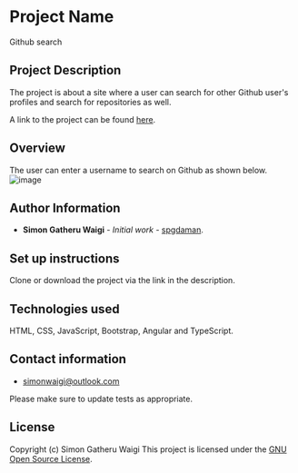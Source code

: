 # Project Name

Github search

## Project Description

The project is about a site where a user can search for other Github user's profiles and search for repositories as well.

A link to the project can be found [here](https://spgdaman.github.io/github-search/).

## Overview

The user can enter a username to search on Github as shown below.
![image](https://user-images.githubusercontent.com/7770530/55375552-46158380-5515-11e9-95fe-43ad1e7283fc.png)

## Author Information

-   **Simon Gatheru Waigi** - _Initial work_ - [spgdaman](https://github.com/spgdaman).

## Set up instructions

Clone or download the project via the link in the description.

## Technologies used

HTML, CSS, JavaScript, Bootstrap, Angular and TypeScript.

## Contact information

-   simonwaigi@outlook.com

Please make sure to update tests as appropriate.

## License

Copyright (c) Simon Gatheru Waigi
This project is licensed under the [GNU Open Source License](LICENSE).
